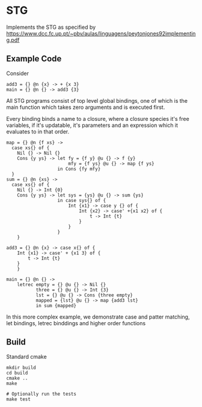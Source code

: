 # STG

Implements the STG as specified by https://www.dcc.fc.up.pt/~pbv/aulas/linguagens/peytonjones92implementing.pdf

## Example Code
Consider
```
add3 = {} @n {x} -> + {x 3}
main = {} @n {} -> add3 {3}
```

All STG programs consist of top level global bindings, one of which is the main
function which takes zero arguments and is executed first.

Every binding binds a name to a closure, where a closure species it's free
variables, if it's updatable, it's parameters and an expression which it
evaluates to in that order.

```
map = {} @n {f xs} ->
  case xs{} of {
    Nil {} -> Nil {}
    Cons {y ys} -> let fy = {f y} @u {} -> f {y}
                       mfy = {f ys} @u {} -> map {f ys}
                   in Cons {fy mfy}
  }
sum = {} @n {xs} ->
  case xs{} of {
    Nil {} -> Int {0}
    Cons {y ys} -> let sys = {ys} @u {} -> sum {ys}
                   in case sys{} of {
                       Int {x1} -> case y {} of {
                           Int {x2} -> case' +{x1 x2} of {
                               t -> Int {t}
                           }
                       }
                   }
    }

add3 = {} @n {x} -> case x{} of {
    Int {x1} -> case' + {x1 3} of {
        t -> Int {t}
    }
    }

main = {} @n {} ->
    letrec empty = {} @u {} -> Nil {}
           three = {} @u {} -> Int {3}
           lst = {} @u {} -> Cons {three empty}
           mapped = {lst} @u {} -> map {add3 lst}
           in sum {mapped}
```
In this more complex example, we demonstrate case and patter matching, let bindings, letrec binddings and higher order functions


## Build
Standard cmake
```
mkdir build
cd build
cmake ..
make

# Optionally run the tests
make test
```
